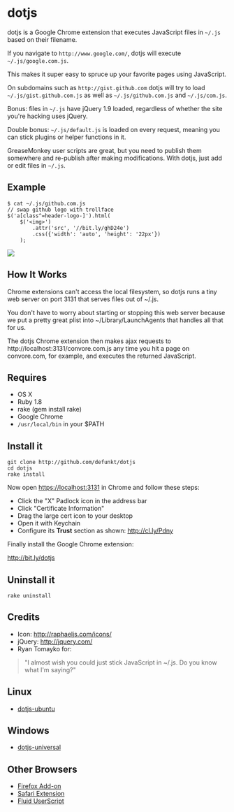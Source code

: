 dotjs
=====

dotjs  is a  Google Chrome  extension  that executes
JavaScript files in `~/.js` based on their filename.

If  you navigate to  `http://www.google.com/`, dotjs
will execute `~/.js/google.com.js`.

This makes it super  easy to spruce up your favorite
pages using JavaScript.

On subdomains such as `http://gist.github.com` dotjs
will try to load `~/.js/gist.github.com.js`  as well
as `~/.js/github.com.js` and `~/.js/com.js`.

Bonus:  files  in `~/.js`  have jQuery 1.9  loaded,
regardless  of  whether  the  site  you're  hacking
uses jQuery.

Double bonus: `~/.js/default.js`  is loaded on every
request,  meaning you  can stick  plugins  or helper
functions in it.

GreaseMonkey user scripts are great, but you need to
publish them  somewhere and re-publish  after making
modifications. With dotjs, just add or edit files in
`~/.js`.

## Example

    $ cat ~/.js/github.com.js
    // swap github logo with trollface
    $('a[class^=header-logo-]').html(
        $('<img>')
            .attr('src', '//bit.ly/ghD24e')
            .css({'width': 'auto', 'height': '22px'})
        );

![](http://puu.sh/1Kjvw)

## How It Works

Chrome extensions can't access the local filesystem,
so dotjs  runs a tiny  web server on port  3131 that
serves files out of ~/.js.

You don't  have to worry about  starting or stopping
this web server because  we put a pretty great plist
into  ~/Library/LaunchAgents that  handles  all that
for us.

The dotjs Chrome extension then makes ajax requests
to http://localhost:3131/convore.com.js any time you
hit a page on convore.com, for example, and executes
the returned JavaScript.

## Requires

- OS X
- Ruby 1.8
- rake (gem install rake)
- Google Chrome
- `/usr/local/bin` in your $PATH

## Install it

    git clone http://github.com/defunkt/dotjs
    cd dotjs
    rake install

Now open <https://localhost:3131> in Chrome and follow these steps:

- Click the "X" Padlock icon in the address bar
- Click "Certificate Information"
- Drag the large cert icon to your desktop
- Open it with Keychain
- Configure its **Trust** section as shown: http://cl.ly/Pdny

Finally install the Google Chrome extension:

http://bit.ly/dotjs

## Uninstall it

    rake uninstall

## Credits

- Icon: <http://raphaeljs.com/icons/>
- jQuery: <http://jquery.com/>
- Ryan Tomayko for:

> "I almost wish you could just
   stick JavaScript in ~/.js. Do
   you know what I'm saying?"

## Linux

- [dotjs-ubuntu](https://github.com/glenbot/dotjs-ubuntu)

## Windows

- [dotjs-universal](https://github.com/p3lim/dotjs-universal)

## Other Browsers

- [Firefox Add-on](https://github.com/rlr/dotjs-addon)
- [Safari Extension](https://github.com/wfarr/dotjs.safariextension)
- [Fluid UserScript](https://github.com/sj26/dotjs-fluid)
